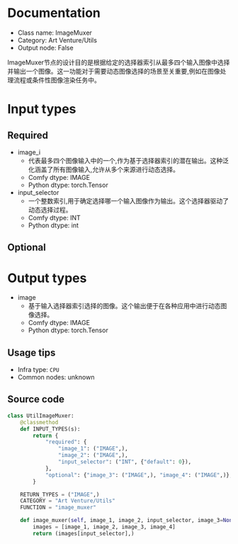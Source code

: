 
# Documentation
- Class name: ImageMuxer
- Category: Art Venture/Utils
- Output node: False

ImageMuxer节点的设计目的是根据给定的选择器索引从最多四个输入图像中选择并输出一个图像。这一功能对于需要动态图像选择的场景至关重要,例如在图像处理流程或条件性图像渲染任务中。

# Input types
## Required
- image_i
    - 代表最多四个图像输入中的一个,作为基于选择器索引的潜在输出。这种泛化涵盖了所有图像输入,允许从多个来源进行动态选择。
    - Comfy dtype: IMAGE
    - Python dtype: torch.Tensor
- input_selector
    - 一个整数索引,用于确定选择哪一个输入图像作为输出。这个选择器驱动了动态选择过程。
    - Comfy dtype: INT
    - Python dtype: int
## Optional

# Output types
- image
    - 基于输入选择器索引选择的图像。这个输出便于在各种应用中进行动态图像选择。
    - Comfy dtype: IMAGE
    - Python dtype: torch.Tensor


## Usage tips
- Infra type: `CPU`
- Common nodes: unknown


## Source code
```python
class UtilImageMuxer:
    @classmethod
    def INPUT_TYPES(s):
        return {
            "required": {
                "image_1": ("IMAGE",),
                "image_2": ("IMAGE",),
                "input_selector": ("INT", {"default": 0}),
            },
            "optional": {"image_3": ("IMAGE",), "image_4": ("IMAGE",)},
        }

    RETURN_TYPES = ("IMAGE",)
    CATEGORY = "Art Venture/Utils"
    FUNCTION = "image_muxer"

    def image_muxer(self, image_1, image_2, input_selector, image_3=None, image_4=None):
        images = [image_1, image_2, image_3, image_4]
        return (images[input_selector],)

```
